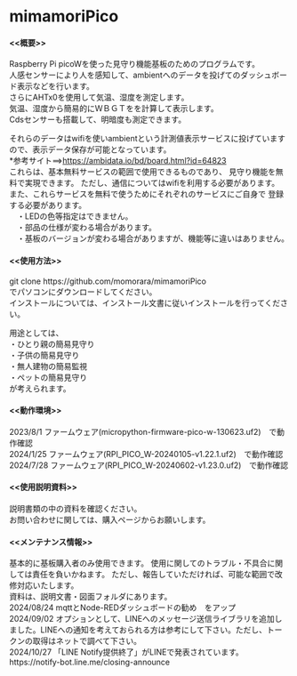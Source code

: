 # mimamoriPico

<h4><<概要>></h4>
Raspberry Pi picoWを使った見守り機能基板のためのプログラムです。<br>
人感センサーにより人を感知して、ambientへのデータを投げてのダッシュボード表示などを行います。<br>
さらにAHTx0を使用して気温、湿度を測定します。<br>
気温、湿度から簡易的にＷＢＧＴをを計算して表示します。<br>
Cdsセンサーも搭載して、明暗度も測定できます。<br>

それらのデータはwifiを使いambientという計測値表示サービスに投げていますので、表示データ保存が可能となっています。<br>
*参考サイト==>https://ambidata.io/bd/board.html?id=64823 <br>
これらは、基本無料サービスの範囲で使用できるものであり、 見守り機能を無料で実現できます。 ただし、通信についてはwifiを利用する必要があります。<br>
また、これらサービスを無料で使うためにそれぞれのサービスにご自身で 登録する必要があります。<br>
　・LEDの色等指定はできません。<br>
　・部品の仕様が変わる場合があります。 <br>
　・基板のバージョンが変わる場合がありますが、機能等に違いはありません。<br>

<h4><<使用方法>></h4>
git clone https://github.com/momorara/mimamoriPico<br>
でパソコンにダウンロードしてください。<br>
インストールについては、インストール文書に従いインストールを行ってください。<br>
  
 用途としては、<br>
・ひとり親の簡易見守り<br>
・子供の簡易見守り<br>
・無人建物の簡易監視<br>
・ペットの簡易見守り<br>
が考えられます。<br>

<h4><<動作環境>></h4>
2023/8/1 ファームウェア(micropython-firmware-pico-w-130623.uf2)　で動作確認<br>
2024/1/25 ファームウェア(RPI_PICO_W-20240105-v1.22.1.uf2)　で動作確認<br>
2024/7/28 ファームウェア(RPI_PICO_W-20240602-v1.23.0.uf2)　で動作確認<br>

<h4><<使用説明資料>></h4>
説明書類の中の資料を確認ください。<br>
お問い合わせに関しては、購入ページからお願いします。　<br>

<h4><<メンテナンス情報>></h4> 
基本的に基板購入者のみ使用できます。 使用に関してのトラブル・不具合に関しては責任を負いかねます。 ただし、報告していただければ、可能な範囲で改修対応いたします。<br>
資料は、説明文書・図面フォルダにあります。<br>
2024/08/24   mqttとNode-REDダッシュボードの勧め　をアップ<br>
2024/09/02 オプションとして、LINEへのメッセージ送信ライブラリを追加しました。LINEへの通知を考えておられる方は参考にして下さい。ただし、トークンの取得はネットで調べて下さい。<br>
2024/10/27   「LINE Notify提供終了」がLINEで発表されています。https://notify-bot.line.me/closing-announce<br>

